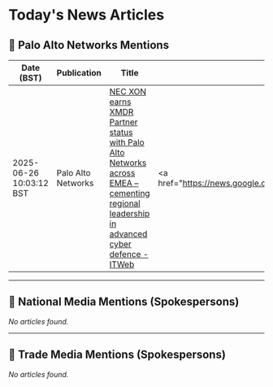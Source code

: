 # Today's News Articles

## 📌 Palo Alto Networks Mentions

| Date (BST) | Publication | Title | Summary |
|------------|-------------|-------|---------|
| 2025-06-26 10:03:12 BST | Palo Alto Networks | [NEC XON earns XMDR Partner status with Palo Alto Networks across EMEA – cementing regional leadership in advanced cyber defence - ITWeb](https://news.google.com/rss/articles/CBMihAJBVV95cUxPMnhSdGZETEU4TlNkUUJ5LUJPenJVRW9LRVZCMngxVWl5QXRYZTlURXd3RXRUSzFLRFZGdkJUdzQyenEzbnBKYUtjTm54QzVPNmlyTkwwTjdYUm5RdXZPa2h1emNkYk13NWRuRXdicDRLaUxGM0c1RmNjWmd0XzJhUG5qdkhKdW1UUW9VVHJzM3NYeTF5dGlYZ05sQUM3X3JQRzgyQkRJZ3dyaml2ZG5JdnVjUE1wQnVBbDlDVVlvOGpXc01YdllLNFU5RzFLRnFYczl1SnBKQ1JXVS0tSVhVcEluNXhpRVd4NG83RXNrSlN4SThjY0dqX0FPRmpXNlVGWjNTbg?oc=5) | <a href="https://news.google.com/rss/articles/CBMihAJBVV95cUxPMnhSdGZETEU4TlNkUUJ5LUJPenJVRW9LRVZCMngxVWl5QXRYZTlURXd3RXRUSzFLRFZGdkJUdzQyenEzbnBKYUtjTm54QzVPNmlyTkwwTjdYUm5RdXZPa2h1emNkYk13NWRuRXdicD... |

---
## 📰 National Media Mentions (Spokespersons)

_No articles found._

---
## 📘 Trade Media Mentions (Spokespersons)

_No articles found._
